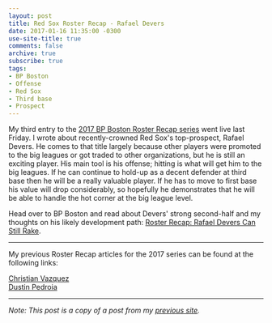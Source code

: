 ```yaml
---
layout: post
title: Red Sox Roster Recap - Rafael Devers
date: 2017-01-16 11:35:00 -0300
use-site-title: true
comments: false
archive: true
subscribe: true
tags:
- BP Boston
- Offense
- Red Sox
- Third base
- Prospect
---
```


My third entry to the <a href = "http://boston.locals.baseballprospectus.com/2017-red-sox-roster-recap-series/" target = "_blank"> 2017 BP Boston Roster Recap series</a> went live last Friday. I wrote about recently-crowned Red Sox's 
top-prospect, Rafael Devers. He comes to that title largely because other players were promoted to the big leagues or got traded 
to other organizations, but he is still an exciting player. His main tool is his offense; hitting is what will get him to the 
big leagues. If he can continue to hold-up as a decent defender at third base then he will be a really valuable player. If he 
has to move to first base his value will drop considerably, so hopefully he demonstrates that he will be able to handle the hot 
corner at the big league level.

Head over to BP Boston and read about Devers' strong second-half and my thoughts on his likely development path: <a href = "http://boston.locals.baseballprospectus.com/2017/01/13/roster-recap-rafael-devers-can-still-rake/" target = "_blank"> Roster Recap: Rafael Devers Can Still Rake</a>.

---

My previous Roster Recap articles for the 2017 series can be found at the following links:

<a href = "https://christopherteeter.wordpress.com/2016/12/22/red-sox-roster-recap-bp-boston-christian-vazquez/" target = "_blank"> Christian Vazquez</a><br>
<a href = "https://christopherteeter.wordpress.com/2017/01/02/red-sox-roster-recap-bp-boston-dustin-pedroia/" target = "_blank"> Dustin Pedroia</a>

***

*Note: This post is a copy of a post from my <a href = "https://christopherteeter.wordpress.com/" target = "_blank"> previous site</a>.*